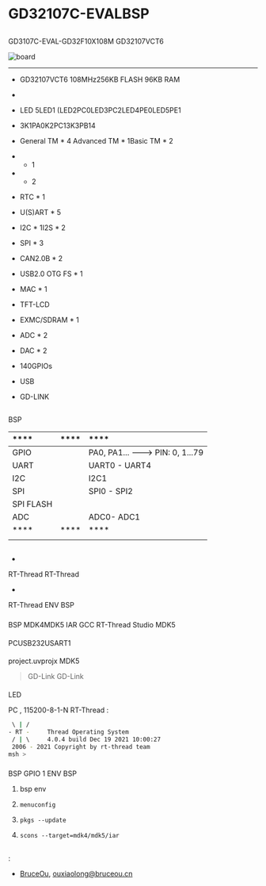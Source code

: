 # GD32107C-EVALBSP

## 

GD3107C-EVAL-GD32F10X108M GD32107VCT6 



![board](figures/board.jpg)

 **** 

- GD32107VCT6 108MHz256KB FLASH 96KB RAM 
- 
  
  - LED 5LED1 (LED2PC0LED3PC2LED4PE0LED5PE1
  - 3K1PA0K2PC13K3PB14
  - General TM * 4 Advanced TM * 1Basic TM * 2
  -  * 1
  -  * 2
  - RTC * 1
  - U(S)ART * 5
  - I2C * 1I2S * 2
  - SPI * 3
  - CAN2.0B * 2
  - USB2.0 OTG FS * 1
  - MAC * 1
  - TFT-LCD
  - EXMC/SDRAM * 1
  - ADC * 2
  - DAC * 2
  - 140GPIOs
- USB 
- GD-LINK

## 

 BSP 

| ****  | **** | ****                                |
|:--------- |:--------:|:------------------------------------- |
| GPIO      |        | PA0, PA1... ---> PIN: 0, 1...79 |
| UART      |        | UART0 - UART4                         |
| I2C       |        | I2C1                                  |
| SPI       |        | SPI0 - SPI2                           |
| SPI FLASH |        |                                       |
| ADC          |          | ADC0- ADC1                           |
| ****  | **** | ****                                |
|         |      |                                   |

## 



- 
  
   RT-Thread  RT-Thread  

- 
  
   RT-Thread  ENV  BSP 

### 

 BSP  MDK4MDK5  IAR  GCC RT-Thread Studio MDK5 

#### 

 PCUSB232USART1

#### 

 project.uvprojx  MDK5 

>  GD-Link   GD-Link  

#### 

LED 

 PC , 115200-8-1-N RT-Thread :

```bash
 \ | /
- RT -     Thread Operating System
 / | \     4.0.4 build Dec 19 2021 10:00:27
 2006 - 2021 Copyright by rt-thread team
msh >
```

### 

 BSP  GPIO  1 ENV BSP 

1.  bsp  env 

2. `menuconfig`

3. `pkgs --update`

4. `scons --target=mdk4/mdk5/iar` 

## 



## 

:

- [BruceOu](https://github.com/Ouxiaolong/), <ouxiaolong@bruceou.cn>
